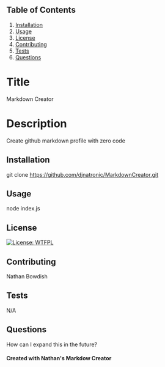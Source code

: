 
 
  ## Table of Contents
  1. [Installation](#Installation)
  2. [Usage](#Usage)
  3. [License](#License)
  4. [Contributing](#Contributing)
  4. [Tests](#Tests)
  4. [Questions](#Questions)

  # Title
  Markdown Creator
  # Description
  Create github markdown profile with zero code
  ## Installation <a name="Installation"></a>
  git clone https://github.com/djnatronic/MarkdownCreator.git
  ## Usage <a name="Usage"></a>
  node index.js
  ## License <a name="License"></a>
  [![License: WTFPL](https://img.shields.io/badge/License-WTFPL-brightgreen.svg)](http://www.wtfpl.net/about/)
  ## Contributing <a name="Contributing"></a>
  Nathan Bowdish
  ## Tests <a name="Tests"></a>
  N/A
  ## Questions <a name="Questions"></a>
  How can I expand this in the future?


  #### Created with Nathan's Markdow Creator
   